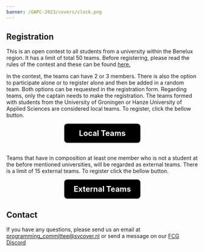 ```yaml
---
banner: /GAPC-2023/covers/clock.png
---
```

## Registration

This is an open contest to all students from a university within the Benelux region. It has a limit of total 50 teams. Before registering, please read the rules of the contest and these can be found <a href="https://fully-connected-graph.github.io/GAPC-2023/rules/">
here. </a> 

In the contest, the teams can have 2 or 3 members. There is also the option to participate alone or to register alone and then be added in a random team. Both options can be requested in the registration form. Regarding teams, only the captain needs to make the registration. The teams formed with students from the University of Groningen or Hanze University of Applied Sciences are considered local teams. To register, click the bellow button.

<div style='text-align:center;'>
    <a  href="https://forms.gle/krhRaBzcUZNW1E3f9" target="_blank"  style="cursor:pointer; font-size:20px; font-weight:bold; text-decoration: none; display:inline-block; width:200px; height:50px; background-color:black; color:white; line-height:50px; border-radius:8px" className="registrationButton" >
        Local Teams
    </a> 
</div>
<br>

Teams that have in composition at least one member who is not a student at the before mentioned universities, will be regarded as external teams. There is a limit of 15 external teams. To register click the bellow button.

<div style='text-align:center;'>
    <a  href="https://forms.gle/1CvyTVo6ih7bsBVX9" target="_blank"  style="cursor:pointer; font-size:20px; font-weight:bold; text-decoration: none; display:inline-block; width:200px; height:50px; background-color:black; color:white; line-height:50px; border-radius:8px" className="registrationButton" >
        External Teams
    </a> 
</div>


<style>
    .registrationButton:hover {
    background-color: white !important;
    color:black !important;
    border: 1px solid black;
    transition: 0.4s ease-in-out;
}
</style>


## Contact 

If you have any questions, please send us an email at programming_committee@svcover.nl or send a message on our [FCG Discord](https://discord.com/invite/JfzxyBHPsH)
